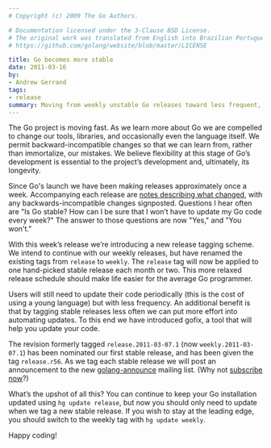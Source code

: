 ```yaml
---
# Copyright (c) 2009 The Go Authors.

# Documentation licensed under the 3-Clause BSD License.
# The original work was translated from English into Brazilian Portuguese.
# https://github.com/golang/website/blob/master/LICENSE

title: Go becomes more stable
date: 2011-03-16
by:
- Andrew Gerrand
tags:
- release
summary: Moving from weekly unstable Go releases toward less frequent, more stable ones.
---
```



The Go project is moving fast. As we learn more about Go we are compelled
to change our tools,
libraries, and occasionally even the language itself.
We permit backward-incompatible changes so that we can learn from,
rather than immortalize, our mistakes.
We believe flexibility at this stage of Go’s development is essential
to the project’s development and,
ultimately, its longevity.

Since Go's launch we have been making releases approximately once a week.
Accompanying each release are [notes describing what changed](/doc/devel/release.html),
with any backwards-incompatible changes signposted.
Questions I hear often are "Is Go stable? How can I be sure that I won’t
have to update my Go code every week?" The answer to those questions are
now "Yes," and "You won't."

With this week’s release we’re introducing a new release tagging scheme.
We intend to continue with our weekly releases,
but have renamed the existing tags from `release` to `weekly`.
The `release` tag will now be applied to one hand-picked stable release each month or two.
This more relaxed release schedule should make life easier for the average Go programmer.

Users will still need to update their code periodically (this is the cost
of using a young language) but with less frequency.
An additional benefit is that by tagging stable releases less often we can
put more effort into automating updates.
To this end we have introduced gofix, a tool that will help you update your code.

The revision formerly tagged `release.2011-03-07.1` (now `weekly.2011-03-07.1`)
has been nominated our first stable release,
and has been given the tag `release.r56`.
As we tag each stable release we will post an announcement to the new [golang-announce](http://groups.google.com/group/golang-announce) mailing list.
(Why not [subscribe now](http://groups.google.com/group/golang-announce/subscribe)?)

What’s the upshot of all this? You can continue to keep your Go installation
updated using `hg update release`,
but now you should only need to update when we tag a new stable release.
If you wish to stay at the leading edge, you should switch to the weekly
tag with `hg update weekly`.

Happy coding!
